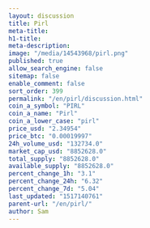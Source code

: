 ```yaml
---
layout: discussion
title: Pirl
meta-title: 
h1-title: 
meta-description: 
image: "/media/14543968/pirl.png"
published: true
allow_search_engine: false
sitemap: false
enable_comment: false
sort_order: 399
permalink: "/en/pirl/discussion.html"
coin_a_symbol: "PIRL"
coin_a_name: "Pirl"
coin_a_lower_case: "pirl"
price_usd: "2.34954"
price_btc: "0.00019997"
24h_volume_usd: "132734.0"
market_cap_usd: "8852628.0"
total_supply: "8852628.0"
available_supply: "8852628.0"
percent_change_1h: "3.1"
percent_change_24h: "6.32"
percent_change_7d: "5.04"
last_updated: "1517140761"
parent-url: "/en/pirl/"
author: Sam
---
```


